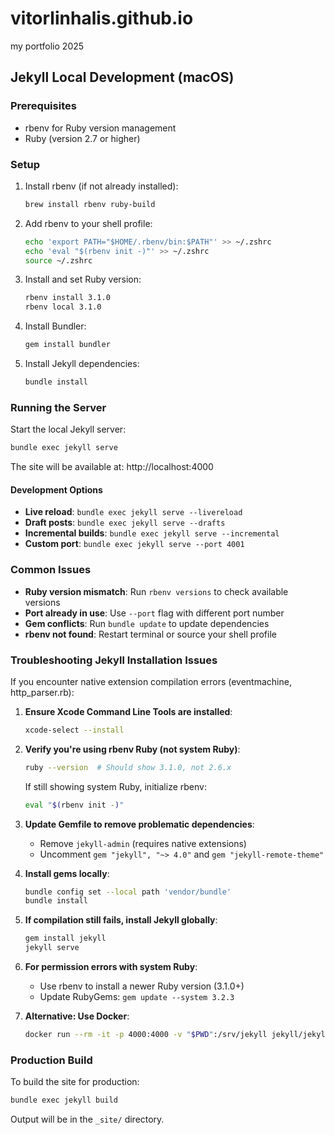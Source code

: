 # vitorlinhalis.github.io
my portfolio 2025

## Jekyll Local Development (macOS)

### Prerequisites
- rbenv for Ruby version management
- Ruby (version 2.7 or higher)

### Setup
1. Install rbenv (if not already installed):
   ```bash
   brew install rbenv ruby-build
   ```

2. Add rbenv to your shell profile:
   ```bash
   echo 'export PATH="$HOME/.rbenv/bin:$PATH"' >> ~/.zshrc
   echo 'eval "$(rbenv init -)"' >> ~/.zshrc
   source ~/.zshrc
   ```

3. Install and set Ruby version:
   ```bash
   rbenv install 3.1.0
   rbenv local 3.1.0
   ```

4. Install Bundler:
   ```bash
   gem install bundler
   ```

5. Install Jekyll dependencies:
   ```bash
   bundle install
   ```

### Running the Server
Start the local Jekyll server:
```bash
bundle exec jekyll serve
```

The site will be available at: http://localhost:4000

#### Development Options
- **Live reload**: `bundle exec jekyll serve --livereload`
- **Draft posts**: `bundle exec jekyll serve --drafts`
- **Incremental builds**: `bundle exec jekyll serve --incremental`
- **Custom port**: `bundle exec jekyll serve --port 4001`

### Common Issues
- **Ruby version mismatch**: Run `rbenv versions` to check available versions
- **Port already in use**: Use `--port` flag with different port number
- **Gem conflicts**: Run `bundle update` to update dependencies
- **rbenv not found**: Restart terminal or source your shell profile

### Troubleshooting Jekyll Installation Issues

If you encounter native extension compilation errors (eventmachine, http_parser.rb):

1. **Ensure Xcode Command Line Tools are installed**:
   ```bash
   xcode-select --install
   ```

2. **Verify you're using rbenv Ruby (not system Ruby)**:
   ```bash
   ruby --version  # Should show 3.1.0, not 2.6.x
   ```
   If still showing system Ruby, initialize rbenv:
   ```bash
   eval "$(rbenv init -)"
   ```

3. **Update Gemfile to remove problematic dependencies**:
   - Remove `jekyll-admin` (requires native extensions)
   - Uncomment `gem "jekyll", "~> 4.0"` and `gem "jekyll-remote-theme"`

4. **Install gems locally**:
   ```bash
   bundle config set --local path 'vendor/bundle'
   bundle install
   ```

5. **If compilation still fails, install Jekyll globally**:
   ```bash
   gem install jekyll
   jekyll serve
   ```

6. **For permission errors with system Ruby**:
   - Use rbenv to install a newer Ruby version (3.1.0+)
   - Update RubyGems: `gem update --system 3.2.3`

7. **Alternative: Use Docker**:
   ```bash
   docker run --rm -it -p 4000:4000 -v "$PWD":/srv/jekyll jekyll/jekyll jekyll serve --host 0.0.0.0
   ```

### Production Build
To build the site for production:
```bash
bundle exec jekyll build
```

Output will be in the `_site/` directory.
